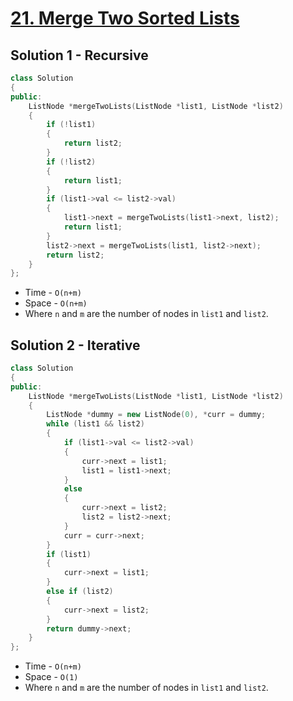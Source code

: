 # [21. Merge Two Sorted Lists](https://leetcode.com/problems/merge-two-sorted-lists/)

## Solution 1 - Recursive

```c++
class Solution
{
public:
    ListNode *mergeTwoLists(ListNode *list1, ListNode *list2)
    {
        if (!list1)
        {
            return list2;
        }
        if (!list2)
        {
            return list1;
        }
        if (list1->val <= list2->val)
        {
            list1->next = mergeTwoLists(list1->next, list2);
            return list1;
        }
        list2->next = mergeTwoLists(list1, list2->next);
        return list2;
    }
};
```

- Time - `O(n+m)`
- Space - `O(n+m)`
- Where `n` and `m` are the number of nodes in `list1` and `list2`.

## Solution 2 - Iterative

```c++
class Solution
{
public:
    ListNode *mergeTwoLists(ListNode *list1, ListNode *list2)
    {
        ListNode *dummy = new ListNode(0), *curr = dummy;
        while (list1 && list2)
        {
            if (list1->val <= list2->val)
            {
                curr->next = list1;
                list1 = list1->next;
            }
            else
            {
                curr->next = list2;
                list2 = list2->next;
            }
            curr = curr->next;
        }
        if (list1)
        {
            curr->next = list1;
        }
        else if (list2)
        {
            curr->next = list2;
        }
        return dummy->next;
    }
};
```

- Time - `O(n+m)`
- Space - `O(1)`
- Where `n` and `m` are the number of nodes in `list1` and `list2`.